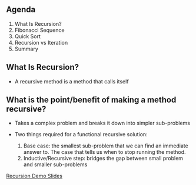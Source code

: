 ## Agenda

1. What Is Recursion?
2. Fibonacci Sequence
3. Quick Sort
4. Recursion vs Iteration
5. Summary


## What Is Recursion?

- A recursive method is a method that calls itself

## What is the point/benefit of making a method recursive?

- Takes a complex problem and breaks it down into simpler sub-problems

- Two things required for a functional recursive solution:
  1. Base case: the smallest sub-problem that we can find an immediate answer to. The case that tells us when to stop running the method.
  2. Inductive/Recursive step: bridges the gap between small problem and smaller sub-problems


[Recursion Demo Slides](https://docs.google.com/presentation/d/1ktsMJiOVPUuq4aVOngKBbHcHU948mOvnWVf20AOeKpw/edit?usp=sharing)